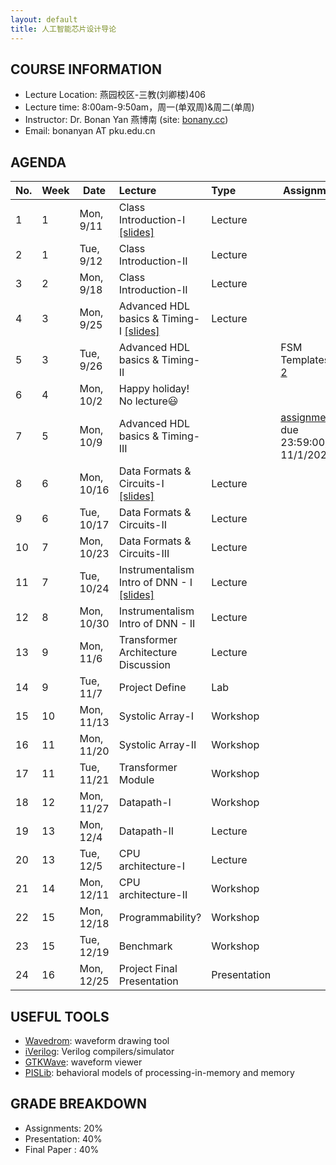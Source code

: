 ```yaml
---
layout: default
title: 人工智能芯片设计导论
---
```


## COURSE INFORMATION

- Lecture Location: 燕园校区-三教(刘卿楼)406
- Lecture time:	8:00am-9:50am，周一(单双周)&周二(单周)
- Instructor: Dr. Bonan Yan 燕博南 (site: [bonany.cc](https://bonany.cc))
- Email:	bonanyan AT pku.edu.cn

## AGENDA

| No. | Week | Date       | Lecture                                                                     | Type         | Assignment                                                                                               |
| --- | ---- | ---------- | :-------------------------------------------------------------------------- | :----------- | -------------------------------------------------------------------------------------------------------- |
| 1   | 1    | Mon, 9/11  | Class Introduction-I [\[slides\]](/assets/lec/Lec1_intro.pdf)               | Lecture      |                                                                                                          |
| 2   | 1    | Tue, 9/12  | Class Introduction-II                                                       | Lecture      |                                                                                                          |
| 3   | 2    | Mon, 9/18  | Class Introduction-II                                                       | Lecture      |                                                                                                          |
| 4   | 3    | Mon, 9/25  | Advanced HDL basics & Timing-I [\[slides\]](/assets/lec/Lec2_verilog.pdf)   | Lecture      |                                                                                                          |
| 5   | 3    | Tue, 9/26  | Advanced HDL basics & Timing-II                                             |              | FSM Templates:[1](/assets/other/mealy_state_machine_v.zip), [2](/assets/other/moore_state_machine_v.zip) |
| 6   | 4    | Mon, 10/2  | Happy holiday! No lecture😃                                                |              |                                                                                                          |
| 7   | 5    | Mon, 10/9  | Advanced HDL basics & Timing-III                                            |              | [assignment1](/assets/assignment/assignment_1.pdf), due 23:59:00, 11/1/2023                              |
| 8   | 6    | Mon, 10/16 | Data Formats & Circuits-I [\[slides\]](/assets/lec/Lec3_mem_arithmetic.pdf) | Lecture      |                                                                                                          |
| 9   | 6    | Tue, 10/17 | Data Formats & Circuits-II                                                  | Lecture      |                                                                                                          |
| 10  | 7    | Mon, 10/23 | Data Formats & Circuits-III                                                 | Lecture      |                                                                                                          |
| 11  | 7    | Tue, 10/24 | Instrumentalism Intro of DNN - I  [\[slides\]](/assets/lec/Lec4_nn.pdf)     | Lecture      |                                                                                                          |
| 12  | 8    | Mon, 10/30 | Instrumentalism Intro of DNN - II                                           | Lecture      |                                                                                                          |
| 13  | 9    | Mon, 11/6  | Transformer Architecture Discussion                                         | Lecture      |                                                                                                          |
| 14  | 9    | Tue, 11/7  | Project Define                                                              | Lab          |                                                                                                          |
| 15  | 10   | Mon, 11/13 | Systolic Array-I                                                            | Workshop     |                                                                                                          |
| 16  | 11   | Mon, 11/20 | Systolic Array-II                                                           | Workshop     |                                                                                                          |
| 17  | 11   | Tue, 11/21 | Transformer Module                                                          | Workshop     |                                                                                                          |
| 18  | 12   | Mon, 11/27 | Datapath-I                                                                  | Workshop     |                                                                                                          |
| 19  | 13   | Mon, 12/4  | Datapath-II                                                                 | Lecture      |                                                                                                          |
| 20  | 13   | Tue, 12/5  | CPU architecture-I                                                          | Lecture      |                                                                                                          |
| 21  | 14   | Mon, 12/11 | CPU architecture-II                                                         | Workshop     |                                                                                                          |
| 22  | 15   | Mon, 12/18 | Programmability?                                                            | Workshop     |                                                                                                          |
| 23  | 15   | Tue, 12/19 | Benchmark                                                                   | Workshop     |                                                                                                          |
| 24  | 16   | Mon, 12/25 | Project Final Presentation                                                  | Presentation |                                                                                                          |

## USEFUL TOOLS

- [Wavedrom](https://wavedrom.com): waveform drawing tool
- [iVerilog](https://github.com/steveicarus/iverilog): Verilog compilers/simulator
- [GTKWave](https://gtkwave.sourceforge.net): waveform viewer
- [PISLib](https://bonany.gitlab.io/pis/): behavioral models of processing-in-memory and memory


## GRADE BREAKDOWN

- Assignments: 20%
- Presentation: 40%
- Final Paper : 40%
